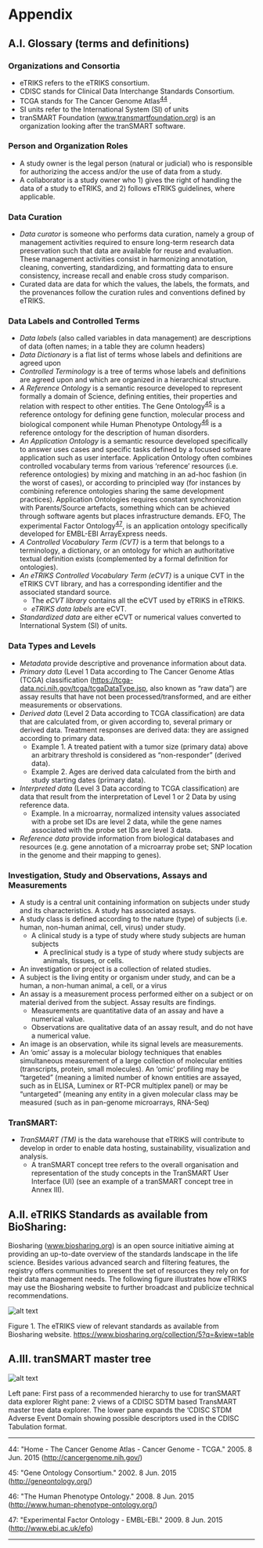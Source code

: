 # Appendix

## A.I. Glossary (terms and definitions)

### Organizations and Consortia
  -	 eTRIKS refers to the eTRIKS consortium.
  -	CDISC stands for Clinical Data Interchange Standards Consortium.
  -	TCGA stands for The Cancer Genome Atlas<sup>[44](#myfootnote44)</sup> .
  -	SI units refer to the International System (SI) of units
  -	tranSMART Foundation (www.transmartfoundation.org) is an organization looking after the tranSMART software.

### Person and Organization Roles
  -	A study owner is the legal person (natural or judicial) who is responsible for authorizing the access and/or the use of data from a study.
  -	A collaborator is a study owner who 1) gives the right of handling the data of a study to eTRIKS, and 2) follows eTRIKS guidelines, where applicable.

### Data Curation
  -	_Data curator_ is someone who performs data curation, namely a group of management activities required to ensure long-term research data preservation such that data are available for reuse and evaluation. These management activities consist in harmonizing annotation, cleaning, converting, standardizing, and formatting data to ensure consistency, increase recall and enable cross study comparison.
  -	Curated data are data for which the values, the labels, the formats, and the provenances follow the curation rules and conventions defined by eTRIKS.

### Data Labels and Controlled Terms
  -	_Data labels_ (also called variables in data management) are descriptions of data (often names; in a table they are column headers)
  -	_Data Dictionary_ is a flat list of terms whose labels and definitions are agreed upon
  -	_Controlled Terminology_ is a tree of terms whose labels and definitions are agreed upon and which are organized in a hierarchical structure.
  -	_A Reference Ontology_ is a semantic resource developed to represent formally a domain of Science, defining entities, their properties and relation with respect to other entities. The Gene Ontology<sup>[45](#myfootnote45)</sup> is a reference ontology for defining gene function, molecular process and biological component while Human Phenotype Ontology<sup>[46](#myfootnote46)</sup> is a reference ontology for the description of human disorders.
  -	_An Application Ontology_ is a semantic resource developed specifically to answer uses cases and specific tasks defined by a focused software application such as user interface. Application Ontology often combines controlled vocabulary terms from various ‘reference’ resources (i.e. reference ontologies) by mixing and matching in an ad-hoc fashion (in the worst of cases), or according to principled way (for instances by combining reference ontologies sharing the same development practices). Application Ontologies requires constant synchronization with Parents/Source artefacts, something which can be achieved through software agents but places infrastructure demands. EFO, The experimental Factor Ontology<sup>[47](#myfootnote47)</sup>, is an application ontology specifically developed for EMBL-EBI ArrayExpress needs.
  -	_A Controlled Vocabulary Term (CVT)_ is a term that belongs to a terminology, a dictionary, or an ontology for which an authoritative textual definition exists (complemented by a formal definition for ontologies). 
  -	_An eTRIKS Controlled Vocabulary Term  (eCVT)_ is a unique CVT in the eTRIKS CVT library, and has a corresponding identifier and the associated standard source.
    - The _eCVT library_ contains all the eCVT used by eTRIKS in eTRIKS.
    - _eTRIKS data labels_ are eCVT.
  -	_Standardized data_ are either eCVT or numerical values converted to International System (SI) of units.

### Data Types and Levels
  -	_Metadata_ provide descriptive and provenance information about data.
  -	_Primary data_ (Level 1 Data according to The Cancer Genome Atlas (TCGA) classification (https://tcga-data.nci.nih.gov/tcga/tcgaDataType.jsp, also known as “raw data”) are assay results that have not been processed/transformed, and are either measurements or observations.
  -	_Derived data_ (Level 2 Data according to TCGA classification) are data that are calculated from, or given according to, several primary or derived data. Treatment responses are derived data: they are assigned according to primary data.
    - Example 1.	A treated patient with a tumor size (primary data) above an arbitrary threshold is considered as “non-responder” (derived data).
    - Example 2.	Ages are derived data calculated from the birth and study starting dates (primary data).
  -	_Interpreted data_ (Level 3 Data according to TCGA classification) are data that result from the interpretation of Level 1 or 2 Data by using reference data.
    - Example. 	In a microarray, normalized intensity values associated with a probe set IDs are level 2 data, while the gene names associated with the probe set IDs are level 3 data.
  -	_Reference data_ provide information from biological databases and resources (e.g. gene annotation of a microarray probe set; SNP location in the genome and their mapping to genes).

### Investigation, Study and Observations, Assays and Measurements 
  -	A study is a central unit containing information on subjects under study and its characteristics. A study has associated assays.
  -	A study class is defined according to the nature (type) of subjects (i.e. human, non-human animal, cell, virus) under study. 
    -	A clinical study is a type of study where study subjects are human subjects  
    	-	A preclinical study is a type of study where study subjects are animals, tissues,  or cells.
  -	An investigation or project is a collection of related studies.
  -	A subject is the living entity or organism under study, and can be a human, a non-human animal, a cell, or a virus
  -	An assay is a measurement process performed either on a subject or on material derived from the subject. Assay results are findings.
    -	Measurements are quantitative data of an assay and have a numerical value.
    -	Observations are qualitative data of an assay result, and do not have a numerical value.
  -	An image is an observation, while its signal levels are measurements.
  -	An ‘omic’ assay is a molecular biology techniques that enables simultaneous measurement of a large collection of molecular entities (transcripts, protein, small molecules). An ‘omic’ profiling may be “targeted” (meaning a limited number of known entities are assayed, such as in ELISA, Luminex or RT-PCR multiplex panel) or may be “untargeted” (meaning any entity in a given molecular class may be measured (such as in pan-genome microarrays, RNA-Seq)


### TranSMART:
  -	_TranSMART (TM)_ is the data warehouse that eTRIKS will contribute to develop in order to enable data hosting, sustainability, visualization and analysis.
    -	A tranSMART concept tree refers to the overall organisation and representation of the study concepts in the TranSMART User Interface (UI) (see an example of a tranSMART concept tree in Annex III).


## A.II. eTRIKS Standards as available from BioSharing:

Biosharing (www.biosharing.org) is an open source initiative aiming at providing an up-to-date overview of the standards landscape in the life science. Besides various advanced search and filtering features, the registry offers communities to present the set of resources they rely on for their data management needs. The following figure illustrates how eTRIKS may use the Biosharing website to further broadcast and publicize technical recommendations.

![alt text][image B]

Figure 1. The eTRIKS view of relevant standards as available from Biosharing website.
https://www.biosharing.org/collection/5?q=&view=table


## A.III. tranSMART master tree

![alt text][image C]

Left pane: First pass of a recommended hierarchy to use for tranSMART data explorer 
Right pane: 2 views of a CDISC SDTM based TransMART master tree data explorer.  The lower pane expands the ‘CDISC STDM Adverse Event Domain showing possible descriptors used in the CDISC Tabulation format.

-----------------

<a name="myfootnote44">44</a>: "Home - The Cancer Genome Atlas - Cancer Genome - TCGA." 2005. 8 Jun. 2015 (http://cancergenome.nih.gov/)

<a name="myfootnote45">45</a>: "Gene Ontology Consortium." 2002. 8 Jun. 2015 (http://geneontology.org/)

<a name="myfootnote46">46</a>: "The Human Phenotype Ontology." 2008. 8 Jun. 2015 (http://www.human-phenotype-ontology.org/)

<a name="myfootnote47">47</a>: "Experimental Factor Ontology - EMBL-EBI." 2009. 8 Jun. 2015 (http://www.ebi.ac.uk/efo)


----------------
[image B]: https://github.com/proccaserra/eTRIKS-SSP/blob/master/figures/eSSP-FAIRsharing.png "image B"
[image C]: https://github.com/proccaserra/eTRIKS-SSP/blob/master/figures/eSSP-TransMART-MasterTree.png "image C"
